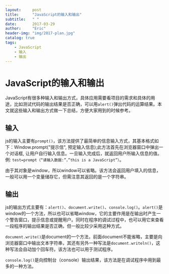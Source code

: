 ```yaml
---
layout:     post
title:      "JavaScript的输入和输出"
subtitle:   " "
date:       2017-03-29
author:     "Eric"
header-img: "img/2017-plan.jpg"
catalog: true
tags:
    - JavaScript
    - 输入
    - 输出
---
```


# JavaScript的输入和输出
JavaScript有很多种输入和输出方式，具体应用需要看项目的需求和具体的用途，比如测试代码的输出结果是否正确，可以用`alert()`弹出代码的运算结果。本文就这些输入和输出方式做一下总结，方便大家用到的时候参考。
## 输入
js的输入主要有`prompt()`，该方法提供了最简单的信息输入方式，其基本格式如下：Window.prompt("提示信", 预定输入信息);此方法首先在浏览器窗口中弹出一个对话框, 让用户自行输入信息。一旦输入完成后，就返回用户所输入信息的值。例:
`test=prompt（“请输入数据:”，”this is a JavaScript”）`。

由于其对象是window，所以window可以省略。该方法会返回用户填入的信息，一般可以用一个变量储存它，但需注意其返回的是一个字符串。
## 输出
   js的输出方式主要有：`alert()`、`document.write()`、`console.log()`。`alert()`是window的一个方法，所以也可以省略window，它的主要作用是在输出时产生一个警告窗口，提示信息或提醒用户。同时在程序的调试过程中，也可以用它来查看一段程序的输出结果是否正确，但一般比较少采用这种方式。
   
   `document.write()`是document的一个方法，前面document不能省略，主要是向浏览器窗口中输出文本字符串，其还有另外一种写法是`document.writeln()`，这种写法会自动加个回车符。该方法也可以用于测试程序。
   
   `console.log()`是向控制台（console）输出结果，该方法是在调试程序中用到最多的一种方法。